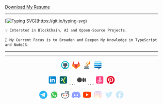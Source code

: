 [Download My Resume](https://github.com/mshamsi502/mshamsi502/blob/main/my-resume/my-resume-20221108.pdf)

---

[![Typing SVG](https://readme-typing-svg.herokuapp.com?font=Fira+Code&pause=400&color=8000FF&vCenter=true&width=435&lines=Hi+There+%F0%9F%91%8B;I'm+Mohammad%2C;A+Web+and+Application+Developer.;Nice+to+Meet+U.;Hi+There+%F0%9F%91%8B;I'm+Mohammad%2C;A+Backend+NodeJS+Developer%2C;Structure+%26+Farmeworks+Person%2C;Nice+to+Meet+U.;Hi+There+%F0%9F%91%8B;I'm+Mohammad%2C;A+Mobile+Application+Developer;A+Joyful+Flutter+Developer;A+Curious+and+Interested+Person+About+Design;Nice+to+Meet+U.;Hi+There+%F0%9F%91%8B;I'm+Mohammad%2C;A+Backend+NodeJS+Developer%2C;Nice+to+Meet+U.;Hi+There+%F0%9F%91%8B;I'm+Mohammad%2C;A+Mobile+Application+Developer;Nice+to+Meet+U.)](https://git.io/typing-svg)


    💡 Intersted in BlockChain, AI and Opoen-Source Projects.

    🔭 My Current Focus is to Broaden and Deepen My Knowledge in TypeScript and NodeJS.
   


---
---



<p align="center">
<a href="https://github.com/mshamsi502" target="blank"><img src="https://github.com/mshamsi502/mshamsi502/blob/main/assets/images/icons/svg/social-media/icon-github.svg" width="32" alt="Github" /></a>
<a href="https://gitlab.com/mshamsi502" target="blank"><img src="https://github.com/mshamsi502/mshamsi502/blob/main/assets/images/icons/svg/social-media/icon-gitlab.svg" width="32" alt="Gitlab" /></a> 
<a href="https://stackoverflow.com/users/3649103/mohammad-shamsi" target="blank"><img src="https://github.com/mshamsi502/mshamsi502/blob/main/assets/images/icons/svg/social-media/icon-stackoverflow.svg" width="32" alt="StackOverflow" /></a>
<a href="https://meta.stackexchange.com/users/831494/mohammad-shamsi" target="blank"><img src="https://github.com/mshamsi502/mshamsi502/blob/main/assets/images/icons/svg/social-media/icon-stackexchange.svg" width="32" alt="StackExchange" /></a>
</p>

<p align="center">
<a href="https://www.linkedin.com/in/mohammadshamsi/" target="blank"><img src="https://github.com/mshamsi502/mshamsi502/blob/main/assets/images/icons/svg/social-media/icon-linkedin.svg" width="32" alt="Linkdin" /></a> 
<a href="https://www.xing.com/profile/Mohammad_Shamsi052221/cv" target="blank"><img src="https://github.com/mshamsi502/mshamsi502/blob/main/assets/images/icons/svg/social-media/icon-xing.svg" width="32" alt="Xing" /></a>
<h>. . .</h>
<a href="https://medium.com/@mshamsi502" target="blank"><img src="https://github.com/mshamsi502/mshamsi502/blob/main/assets/images/icons/svg/social-media/icon-medium.svg" width="32" alt="Medium" /></a>
<h>. . .</h>
<a href="https://dribbble.com/blck_rnb" target="blank"><img src="https://github.com/mshamsi502/mshamsi502/blob/main/assets/images/icons/svg/social-media/icon-dribbble.svg" width="32" alt="Dribbble" /></a>
<a href="https://www.pinterest.com/mshamsi502/" target="blank"><img src="https://github.com/mshamsi502/mshamsi502/blob/main/assets/images/icons/svg/social-media/icon-pinterest.svg" width="32" alt="Pinterest" /></a>


</p>



<p align="center">
<a href="https://t.me/mohammad_shamsiii" target="blank"><img src="https://github.com/mshamsi502/mshamsi502/blob/main/assets/images/icons/svg/social-media/icon-telegram.svg" width="32" alt="Telegram" /></a>
<a href="https://wa.me/qr/V2U2MFTS75LFB1" target="blank"><img src="https://github.com/mshamsi502/mshamsi502/blob/main/assets/images/icons/svg/social-media/icon-whatsapp.svg" width="32" alt="Whatsapp" /></a>
<a href="https://www.reddit.com/u/mshamsi502" target="blank"><img src="https://github.com/mshamsi502/mshamsi502/blob/main/assets/images/icons/svg/social-media/icon-reddit.svg" width="32" alt="Reddit" /></a>
<a href="https://www.discordapp.com/users/810406670055899166" target="blank"><img src="https://github.com/mshamsi502/mshamsi502/blob/main/assets/images/icons/svg/social-media/icon-discord.svg" width="32" alt="Discord" /></a>
<a href="https://www.youtube.com/@user-st9xt1bu8n" target="blank"><img src="https://github.com/mshamsi502/mshamsi502/blob/main/assets/images/icons/svg/social-media/icon-youtube.svg" width="32" alt="Youtube" /></a>
<a href="" target="blank"><img style="opacity: 0.2;" src="https://github.com/mshamsi502/mshamsi502/blob/main/assets/images/icons/svg/social-media/icon-instagram.svg" width="32" alt="Instagram" /></a>
<a href="" target="blank"><img  style="opacity: 0.2;" src="https://github.com/mshamsi502/mshamsi502/blob/main/assets/images/icons/svg/social-media/icon-twitter.svg" width="32" alt="Twitter" /></a>
<a href="" target="blank"><img style="opacity: 0.2;" src="https://github.com/mshamsi502/mshamsi502/blob/main/assets/images/icons/svg/social-media/icon-facebook.svg" width="32" alt="Facebook" /></a>
</p>

